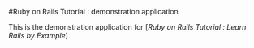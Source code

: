 #Ruby on Rails Tutorial : demonstration application

This is the demonstration application for [*Ruby on Rails Tutorial : Learn Rails by Example*]